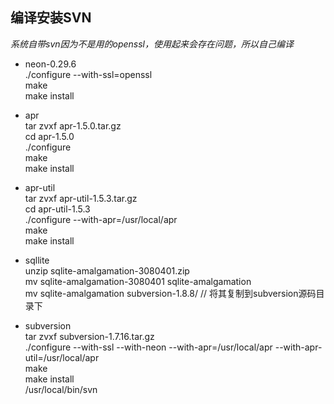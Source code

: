 ## 编译安装SVN
*系统自带svn因为不是用的openssl，使用起来会存在问题，所以自己编译*           

- neon-0.29.6       
./configure --with-ssl=openssl   
make   
make install   

- apr    
tar zvxf apr-1.5.0.tar.gz   
cd apr-1.5.0   
./configure   
make   
make install   

- apr-util    
tar zvxf apr-util-1.5.3.tar.gz    
cd apr-util-1.5.3   
./configure --with-apr=/usr/local/apr   
make   
make install   

- sqllite    
unzip sqlite-amalgamation-3080401.zip    
mv sqlite-amalgamation-3080401 sqlite-amalgamation    
mv sqlite-amalgamation subversion-1.8.8/	// 将其复制到subversion源码目录下    

- subversion    
tar zvxf subversion-1.7.16.tar.gz    
./configure --with-ssl --with-neon --with-apr=/usr/local/apr --with-apr-util=/usr/local/apr    
make    
make install    
/usr/local/bin/svn